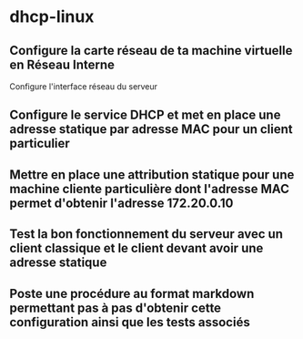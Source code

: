 # dhcp-linux

## Configure la carte réseau de ta machine virtuelle en Réseau Interne
Configure l'interface réseau du serveur

## Configure le service DHCP et met en place une adresse statique par adresse MAC pour un client particulier

## Mettre en place une attribution statique pour une machine cliente particulière dont l'adresse MAC permet d'obtenir l'adresse 172.20.0.10

## Test la bon fonctionnement du serveur avec un client classique et le client devant avoir une adresse statique

## Poste une procédure au format markdown permettant pas à pas d'obtenir cette configuration ainsi que les tests associés